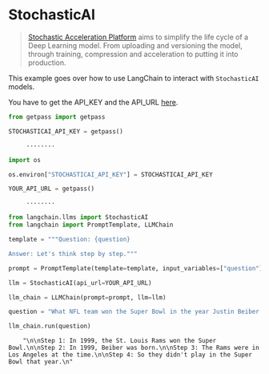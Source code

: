 # StochasticAI

>[Stochastic Acceleration Platform](https://docs.stochastic.ai/docs/introduction/) aims to simplify the life cycle of a Deep Learning model. From uploading and versioning the model, through training, compression and acceleration to putting it into production.

This example goes over how to use LangChain to interact with `StochasticAI` models.

<!-- WARNING: THIS FILE WAS AUTOGENERATED! DO NOT EDIT! Instead, edit the notebook w/the location & name as this file. -->

You have to get the API_KEY and the API_URL [here](https://app.stochastic.ai/workspace/profile/settings?tab=profile).


```python
from getpass import getpass

STOCHASTICAI_API_KEY = getpass()
```

<CodeOutputBlock lang="python">

```
     ········
```

</CodeOutputBlock>


```python
import os

os.environ["STOCHASTICAI_API_KEY"] = STOCHASTICAI_API_KEY
```


```python
YOUR_API_URL = getpass()
```

<CodeOutputBlock lang="python">

```
     ········
```

</CodeOutputBlock>


```python
from langchain.llms import StochasticAI
from langchain import PromptTemplate, LLMChain
```


```python
template = """Question: {question}

Answer: Let's think step by step."""

prompt = PromptTemplate(template=template, input_variables=["question"])
```


```python
llm = StochasticAI(api_url=YOUR_API_URL)
```


```python
llm_chain = LLMChain(prompt=prompt, llm=llm)
```


```python
question = "What NFL team won the Super Bowl in the year Justin Beiber was born?"

llm_chain.run(question)
```

<CodeOutputBlock lang="python">

```
    "\n\nStep 1: In 1999, the St. Louis Rams won the Super Bowl.\n\nStep 2: In 1999, Beiber was born.\n\nStep 3: The Rams were in Los Angeles at the time.\n\nStep 4: So they didn't play in the Super Bowl that year.\n"
```

</CodeOutputBlock>
